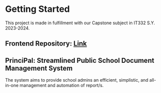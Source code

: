 # Getting Started
This project is made in fulfillment with our Capstone subject in IT332 S.Y. 2023-2024.

## Frontend Repository: [Link](https://github.com/kolay404/princi-pal-frontend)

## PrinciPal: Streamlined Public School Document Management System
The system aims to provide school admins an efficient, simplistic, and all-in-one management and automation of report/s.
